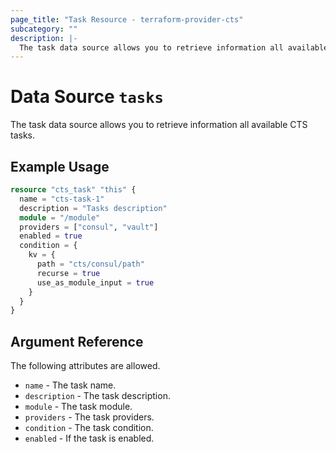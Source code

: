 ```yaml
---
page_title: "Task Resource - terraform-provider-cts"
subcategory: ""
description: |-
  The task data source allows you to retrieve information all available CTS tasks.
---
```


# Data Source `tasks`

The task data source allows you to retrieve information all available CTS tasks.

## Example Usage

```terraform
resource "cts_task" "this" {
  name = "cts-task-1"
  description = "Tasks description"
  module = "/module"
  providers = ["consul", "vault"]
  enabled = true
  condition = {
    kv = {
      path = "cts/consul/path"
      recurse = true
      use_as_module_input = true
    }
  }
}

```

## Argument Reference

The following attributes are allowed.

- `name` - The task name.
- `description` - The task description.
- `module` - The task module.
- `providers` - The task providers.
- `condition` - The task condition.
- `enabled` - If the task is enabled. 